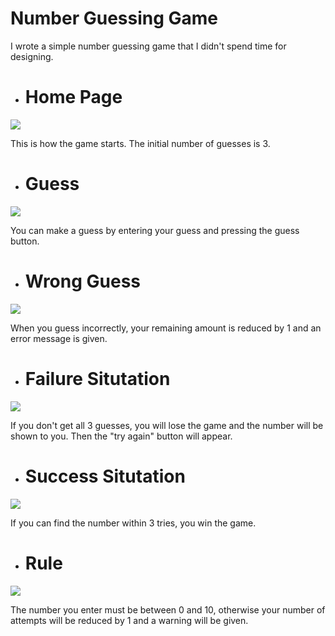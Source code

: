 # Number Guessing Game

I wrote a simple number guessing game that I didn't spend time for designing.

- # Home Page

<img src="Screenshots/pic1.png">

This is how the game starts. The initial number of guesses is 3.

- # Guess

<img src="Screenshots/pic2.png">

You can make a guess by entering your guess and pressing the guess button.

- # Wrong Guess

<img src="Screenshots/pic3.png">


When you guess incorrectly, your remaining amount is reduced by 1 and an error message is given.

- # Failure Situtation

<img src="Screenshots/pic4.png">

If you don't get all 3 guesses, you will lose the game and the number will be shown to you. Then the "try again" button will appear.

- # Success Situtation

<img src="Screenshots/pic5.png">

If you can find the number within 3 tries, you win the game.

- # Rule

<img src="Screenshots/pic6.png">

The number you enter must be between 0 and 10, otherwise your number of attempts will be reduced by 1 and a warning will be given.
